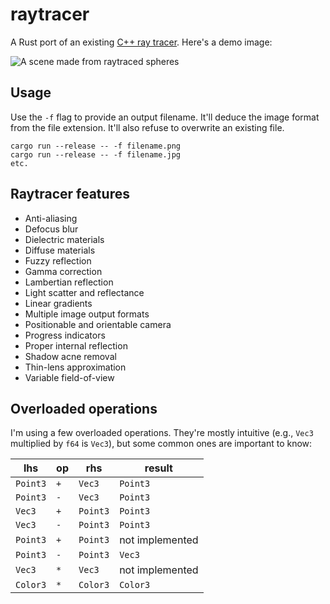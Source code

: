 # raytracer

A Rust port of an existing [C++ ray tracer](https://raytracing.github.io/books/RayTracingInOneWeekend.html).
Here's a demo image:

![A scene made from raytraced spheres](./out.png)

## Usage

Use the `-f` flag to provide an output filename. It'll deduce the image format
from the file extension. It'll also refuse to overwrite an existing file.

```text
cargo run --release -- -f filename.png
cargo run --release -- -f filename.jpg
etc.
```

## Raytracer features

- Anti-aliasing
- Defocus blur
- Dielectric materials
- Diffuse materials
- Fuzzy reflection
- Gamma correction
- Lambertian reflection
- Light scatter and reflectance
- Linear gradients
- Multiple image output formats
- Positionable and orientable camera
- Progress indicators
- Proper internal reflection
- Shadow acne removal
- Thin-lens approximation
- Variable field-of-view

## Overloaded operations

I'm using a few overloaded operations. They're mostly intuitive (e.g., `Vec3`
multiplied by `f64` is `Vec3`), but some common ones are important to know:

|      lhs |  op |      rhs |          result |
|----------|-----|----------|-----------------|
| `Point3` | `+` |   `Vec3` |        `Point3` |
| `Point3` | `-` |   `Vec3` |        `Point3` |
|   `Vec3` | `+` | `Point3` |        `Point3` |
|   `Vec3` | `-` | `Point3` |        `Point3` |
| `Point3` | `+` | `Point3` | not implemented |
| `Point3` | `-` | `Point3` |          `Vec3` |
|   `Vec3` | `*` |   `Vec3` | not implemented |
| `Color3` | `*` | `Color3` |        `Color3` |
